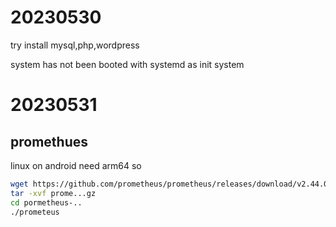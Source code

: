 
# 20230530

try install mysql,php,wordpress

system has not been booted with systemd as init system

# 20230531
## promethues
linux on android need arm64
so

```bash
wget https://github.com/prometheus/prometheus/releases/download/v2.44.0/prometheus-2.44.0.linux-arm64.tar.gz
tar -xvf prome...gz
cd pormetheus-..
./prometeus
```
